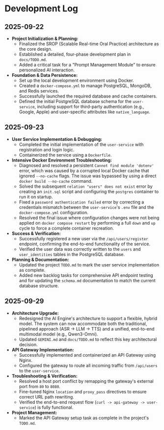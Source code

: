 # Development Log

## 2025-09-22

*   **Project Initialization & Planning:**
    *   Finalized the SROP (Scalable Real-time Oral Practice) architecture as the core design.
    *   Established a detailed, four-phase development plan in `docs/TODO.md`.
    *   Added a critical task for a "Prompt Management Module" to ensure personalized AI interaction.
*   **Foundation & Data Persistence:**
    *   Set up the local development environment using Docker.
    *   Created a `docker-compose.yml` to manage PostgreSQL, MongoDB, and Redis services.
    *   Successfully launched the required database and cache containers.
    *   Defined the initial PostgreSQL database schema for the `user-service`, including support for third-party authentication (e.g., Google, Apple) and user-specific attributes like `native_language`.

## 2025-09-23

*   **User Service Implementation & Debugging:**
    *   Completed the initial implementation of the `user-service` with registration and login logic.
    *   Containerized the service using a `Dockerfile`.
*   **Intensive Docker Environment Troubleshooting:**
    *   Diagnosed and resolved a persistent `Cannot find module 'dotenv'` error, which was caused by a corrupted local Docker cache that ignored `--no-cache` flags. The issue was bypassed by using a direct `docker build --no-cache` command.
    *   Solved the subsequent `relation "users" does not exist` error by creating an `init.sql` script and configuring the `postgres` container to run it on startup.
    *   Fixed a `password authentication failed` error by correcting a credentials mismatch between the `user-service`'s `.env` file and the `docker-compose.yml` configuration.
    *   Resolved the final issue where configuration changes were not being applied on `docker compose restart` by performing a full `down` and `up` cycle to force a complete container recreation.
*   **Success & Verification:**
    *   Successfully registered a new user via the `/api/users/register` endpoint, confirming the end-to-end functionality of the service.
    *   Verified the user data was correctly written to the `users` and `user_identities` tables in the PostgreSQL database.
*   **Planning & Documentation:**
    *   Updated the project `TODO.md` to mark the user service implementation as complete.
    *   Added new backlog tasks for comprehensive API endpoint testing and for updating the `schema.md` documentation to match the current database structure.

## 2025-09-29

*   **Architecture Upgrade:**
    *   Redesigned the AI Engine's architecture to support a flexible, hybrid model. The system can now accommodate both the traditional, pipelined approach (ASR -> LLM -> TTS) and a unified, end-to-end multimodal model (e.g., Qwen3-Omni).
    *   Updated `GEMINI.md` and `docs/TODO.md` to reflect this key architectural decision.
*   **API Gateway Implementation:**
    *   Successfully implemented and containerized an API Gateway using Nginx.
    *   Configured the gateway to route all incoming traffic from `/api/users` to the `user-service`.
*   **Troubleshooting & Verification:**
    *   Resolved a host port conflict by remapping the gateway's external port from `80` to `8080`.
    *   Fine-tuned Nginx `location` and `proxy_pass` directives to ensure correct URL path rewriting.
    *   Verified the end-to-end request flow (`curl -> api-gateway -> user-service`) is fully functional.
*   **Project Management:**
    *   Marked the API Gateway setup task as complete in the project's `TODO.md`.
